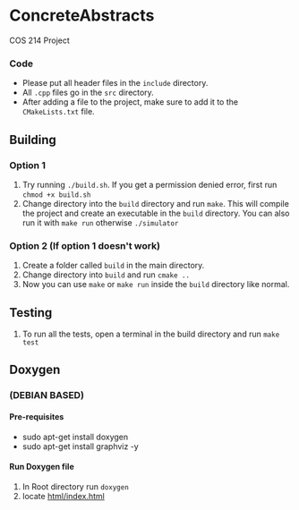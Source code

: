 # ConcreteAbstracts
COS 214 Project

### Code

 - Please put all header files in the `include` directory.
 - All `.cpp` files go in the `src` directory.
 - After adding a file to the project, make sure to add it to the `CMakeLists.txt` file.

## Building

### Option 1

 1. Try running `./build.sh`. If you get a permission denied error, first run `chmod +x build.sh`
 2. Change directory into the `build` directory and run `make`. This will compile the project and 
create an executable in the `build` directory. You can also run it with `make run` otherwise `./simulator`

### Option 2 (If option 1 doesn't work)

 1. Create a folder called `build` in the main directory.
 2. Change directory into  `build` and run `cmake ..`
 3. Now you can use `make` or `make run` inside the `build` directory like normal. 

## Testing

 1. To run all the tests, open a terminal in the build directory and run `make test`

## Doxygen 

### (DEBIAN BASED)
#### Pre-requisites
- sudo apt-get install doxygen
- sudo apt-get install graphviz -y 
#### Run Doxygen file
1. In Root directory run `doxygen`
2. locate [html/index.html](html/index.html)

